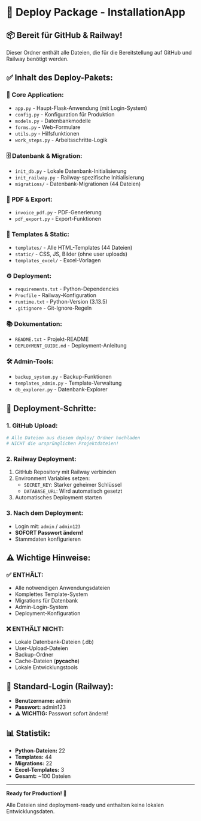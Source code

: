 # 🚀 Deploy Package - InstallationApp

## 📦 Bereit für GitHub & Railway!

Dieser Ordner enthält alle Dateien, die für die Bereitstellung auf GitHub und Railway benötigt werden.

## ✅ Inhalt des Deploy-Pakets:

### 🔧 Core Application:
- `app.py` - Haupt-Flask-Anwendung (mit Login-System)
- `config.py` - Konfiguration für Produktion
- `models.py` - Datenbankmodelle 
- `forms.py` - Web-Formulare
- `utils.py` - Hilfsfunktionen
- `work_steps.py` - Arbeitsschritte-Logik

### 🗄️ Datenbank & Migration:
- `init_db.py` - Lokale Datenbank-Initialisierung
- `init_railway.py` - Railway-spezifische Initialisierung
- `migrations/` - Datenbank-Migrationen (44 Dateien)

### 📄 PDF & Export:
- `invoice_pdf.py` - PDF-Generierung
- `pdf_export.py` - Export-Funktionen

### 🎨 Templates & Static:
- `templates/` - Alle HTML-Templates (44 Dateien)
- `static/` - CSS, JS, Bilder (ohne user uploads)
- `templates_excel/` - Excel-Vorlagen

### ⚙️ Deployment:
- `requirements.txt` - Python-Dependencies
- `Procfile` - Railway-Konfiguration
- `runtime.txt` - Python-Version (3.13.5)
- `.gitignore` - Git-Ignore-Regeln

### 📚 Dokumentation:
- `README.txt` - Projekt-README
- `DEPLOYMENT_GUIDE.md` - Deployment-Anleitung

### 🛠️ Admin-Tools:
- `backup_system.py` - Backup-Funktionen
- `templates_admin.py` - Template-Verwaltung
- `db_explorer.py` - Datenbank-Explorer

## 🚀 Deployment-Schritte:

### 1. GitHub Upload:
```bash
# Alle Dateien aus diesem deploy/ Ordner hochladen
# NICHT die ursprünglichen Projektdateien!
```

### 2. Railway Deployment:
1. GitHub Repository mit Railway verbinden
2. Environment Variables setzen:
   - `SECRET_KEY`: Starker geheimer Schlüssel
   - `DATABASE_URL`: Wird automatisch gesetzt
3. Automatisches Deployment starten

### 3. Nach dem Deployment:
- Login mit: `admin` / `admin123`
- **SOFORT Passwort ändern!**
- Stammdaten konfigurieren

## ⚠️ Wichtige Hinweise:

### ✅ ENTHÄLT:
- Alle notwendigen Anwendungsdateien
- Komplettes Template-System
- Migrations für Datenbank
- Admin-Login-System
- Deployment-Konfiguration

### ❌ ENTHÄLT NICHT:
- Lokale Datenbank-Dateien (.db)
- User-Upload-Dateien
- Backup-Ordner
- Cache-Dateien (__pycache__)
- Lokale Entwicklungstools

## 🔐 Standard-Login (Railway):
- **Benutzername:** admin
- **Passwort:** admin123
- **⚠️ WICHTIG:** Passwort sofort ändern!

## 📊 Statistik:
- **Python-Dateien:** 22
- **Templates:** 44
- **Migrations:** 22
- **Excel-Templates:** 3
- **Gesamt:** ~100 Dateien

---

**Ready for Production! 🎉**

Alle Dateien sind deployment-ready und enthalten keine lokalen Entwicklungsdaten.
